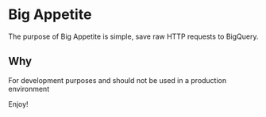# Big Appetite 
The purpose of Big Appetite is simple, save raw HTTP requests to BigQuery. 

## Why
For development purposes and should not be used in a production environment

Enjoy!